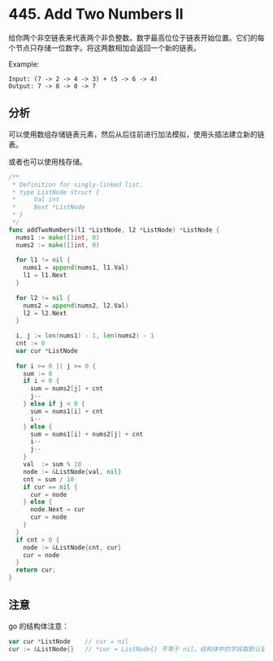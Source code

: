 # 445. Add Two Numbers II

给你两个非空链表来代表两个非负整数。数字最高位位于链表开始位置。它们的每个节点只存储一位数字。将这两数相加会返回一个新的链表。

Example:
```
Input: (7 -> 2 -> 4 -> 3) + (5 -> 6 -> 4)
Output: 7 -> 8 -> 0 -> 7
```

## 分析

可以使用数组存储链表元素，然后从后往前进行加法模拟，使用头插法建立新的链表。

或者也可以使用栈存储。

```go
/**
 * Definition for singly-linked list.
 * type ListNode struct {
 *     Val int
 *     Next *ListNode
 * }
 */
func addTwoNumbers(l1 *ListNode, l2 *ListNode) *ListNode {
  nums1 := make([]int, 0)
  nums2 := make([]int, 0)
  
  for l1 != nil {
    nums1 = append(nums1, l1.Val)
    l1 = l1.Next
  }
  
  for l2 != nil {
    nums2 = append(nums2, l2.Val)
    l2 = l2.Next
  }
  
  i, j := len(nums1) - 1, len(nums2) - 1
  cnt := 0
  var cur *ListNode
  
  for i >= 0 || j >= 0 {
    sum := 0
    if i < 0 {
      sum = nums2[j] + cnt 
      j--
    } else if j < 0 {
      sum = nums1[i] + cnt
      i--
    } else {
      sum = nums1[i] + nums2[j] + cnt
      i--
      j--
    }
    val  := sum % 10
    node := &ListNode{val, nil}
    cnt = sum / 10
    if cur == nil {
      cur = node
    } else {
      node.Next = cur
      cur = node
    }
  }
  if cnt > 0 {
    node := &ListNode{cnt, cur}
    cur = node
  }
  return cur;
}
```

## 注意

go 的结构体注意：
```go
var cur *ListNode    // cur = nil
cur := &ListNode{}   // *cur = ListNode{} 不等于 nil，结构体中的字段取默认值 
```